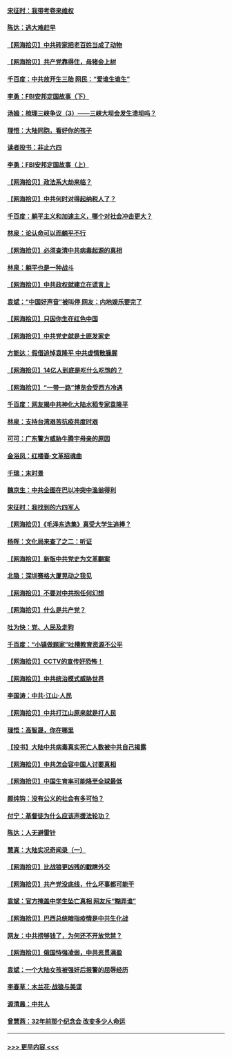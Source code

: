 #### [宋征时：我带考卷来维权](../pages/nsc993/n12994088.md?t=06040454) 
#### [陈达：逃大难赶早](../pages/nsc993/n12993569.md?t=06040454) 
#### [【网海拾贝】中共砖家把老百姓当成了动物](../pages/nsc993/n12993483.md?t=06040454) 
#### [【网海拾贝】共产党靠得住，母猪会上树](../pages/nsc993/n12990730.md?t=06040454) 
#### [千百度：中共放开生三胎 网民：“爱谁生谁生”](../pages/nsc993/n12990644.md?t=06040454) 
#### [李勇：FBI安邦定国故事（下）](../pages/nsc993/n12987854.md?t=06040454) 
#### [汤姆：梳理三峡争议（3）——三峡大坝会发生溃坝吗？](../pages/nsc993/n12989806.md?t=06040454) 
#### [理悟：大陆同胞，看好你的孩子](../pages/nsc993/n12989778.md?t=06040454) 
#### [读者投书：非止六四](../pages/nsc993/n12989673.md?t=06040454) 
#### [李勇：FBI安邦定国故事（上）](../pages/nsc993/n12987749.md?t=06040454) 
#### [【网海拾贝】政法系大劫来临？](../pages/nsc993/n12987596.md?t=06040454) 
#### [【网海拾贝】中共何时对得起纳税人了？](../pages/nsc993/n12985578.md?t=06040454) 
#### [千百度：躺平主义和加速主义，哪个对社会冲击更大？](../pages/nsc993/n12985512.md?t=06040454) 
#### [林泉：论认命可以而躺平不行](../pages/nsc993/n12985505.md?t=06040454) 
#### [【网海拾贝】必须查清中共病毒起源的真相](../pages/nsc993/n12984276.md?t=06040454) 
#### [林泉：躺平也是一种战斗](../pages/nsc993/n12984194.md?t=06040454) 
#### [【网海拾贝】中共政权就建立在谎言上](../pages/nsc993/n12981880.md?t=06040454) 
#### [袁斌：“中国好声音”被叫停 网友：内地娱乐要完了](../pages/nsc993/n12981826.md?t=06040454) 
#### [【网海拾贝】只因你生在红色中国](../pages/nsc993/n12979096.md?t=06040454) 
#### [【网海拾贝】中共党史就是土匪发家史](../pages/nsc993/n12976478.md?t=06040454) 
#### [方能达：假借追悼袁隆平 中共虚情散臊腥](../pages/nsc993/n12976396.md?t=06040454) 
#### [【网海拾贝】14亿人到底是吃什么吃饱的？](../pages/nsc993/n12974125.md?t=06040454) 
#### [【网海拾贝】“一带一路”博览会受西方冷遇](../pages/nsc993/n12971787.md?t=06040454) 
#### [千百度：网友揭中共神化大陆水稻专家袁隆平](../pages/nsc993/n12971733.md?t=06040454) 
#### [林泉：支持台湾艰苦抗疫共度时艰](../pages/nsc993/n12971350.md?t=06040454) 
#### [可可：广东警方威胁牛腾宇母亲的原因](../pages/nsc993/n12971100.md?t=06040454) 
#### [金浴凤：红楼春·文革招魂曲](../pages/nsc993/n12970354.md?t=06040454) 
#### [千瑞：末时景](../pages/nsc993/n12970337.md?t=06040454) 
#### [魏京生：中共企图在巴以冲突中渔翁得利](../pages/nsc993/n12970286.md?t=06040454) 
#### [宋征时：我找到的六四军人](../pages/nsc993/n12970213.md?t=06040454) 
#### [【网海拾贝】《毛泽东选集》真受大学生追捧？](../pages/nsc993/n12968779.md?t=06040454) 
#### [杨晖：文化局来查了之二：听证](../pages/nsc993/n12966528.md?t=06040454) 
#### [【网海拾贝】新版中共党史为文革翻案](../pages/nsc993/n12967526.md?t=06040454) 
#### [北隐：深圳赛格大厦晃动之我见](../pages/nsc993/n12967393.md?t=06040454) 
#### [【网海拾贝】不要对中共抱任何幻想](../pages/nsc993/n12965222.md?t=06040454) 
#### [【网海拾贝】什么是共产党？](../pages/nsc993/n12962781.md?t=06040454) 
#### [吐为快：党、人民及走狗](../pages/nsc993/n12962747.md?t=06040454) 
#### [千百度：“小镇做题家”吐槽教育资源不公平](../pages/nsc993/n12962705.md?t=06040454) 
#### [【网海拾贝】CCTV的宣传好恐怖！](../pages/nsc993/n12959984.md?t=06040454) 
#### [【网海拾贝】中共统治模式威胁世界](../pages/nsc993/n12957622.md?t=06040454) 
#### [李国涛：中共‧江山‧人民](../pages/nsc993/n12957502.md?t=06040454) 
#### [【网海拾贝】中共打江山原来就是打人民](../pages/nsc993/n12954345.md?t=06040454) 
#### [理悟：高智晟，你在哪里](../pages/nsc993/n12953115.md?t=06040454) 
#### [【投书】大陆中共病毒真实死亡人数被中共自己揭露](../pages/nsc993/n12953050.md?t=06040454) 
#### [【网海拾贝】中共怎会容中国人讨要真相](../pages/nsc993/n12952161.md?t=06040454) 
#### [【网海拾贝】中国生育率可能降至全球最低](../pages/nsc993/n12948793.md?t=06040454) 
#### [颜纯钩：没有公义的社会有多可怕？](../pages/nsc993/n12947626.md?t=06040454) 
#### [付宁：基督徒为什么应该声援法轮功？](../pages/nsc993/n12947233.md?t=06040454) 
#### [陈达：人无避雷针](../pages/nsc993/n12947098.md?t=06040454) 
#### [慧真：大陆实况奇闻录（一）](../pages/nsc993/n12945811.md?t=06040454) 
#### [【网海拾贝】比战狼更凶残的戳瞎外交](../pages/nsc993/n12945717.md?t=06040454) 
#### [【网海拾贝】共产党没底线，什么坏事都可能干](../pages/nsc993/n12942090.md?t=06040454) 
#### [袁斌：官方掩盖中学生坠亡真相 网友斥“糊弄谁”](../pages/nsc993/n12942029.md?t=06040454) 
#### [【网海拾贝】巴西总统暗指疫情是中共生化战](../pages/nsc993/n12938999.md?t=06040454) 
#### [网友：中共捞够钱了，为何还不开放党禁？](../pages/nsc993/n12938952.md?t=06040454) 
#### [【网海拾贝】俄国恃强凌弱，中共恶贯满盈](../pages/nsc993/n12936626.md?t=06040454) 
#### [袁斌：一个大陆女孩被强奸后报警的屈辱经历](../pages/nsc993/n12936547.md?t=06040454) 
#### [李春草：木兰花·战狼与美谍](../pages/nsc993/n12935995.md?t=06040454) 
#### [源清晨：中共人](../pages/nsc993/n12935589.md?t=06040454) 
#### [曾慧燕：32年前那个纪念会 改变多少人命运](../pages/nsc993/n12934233.md?t=06040454) 

----
#### [ >>> 更早内容 <<< ](../indexes/nsc993-earlier.md)
